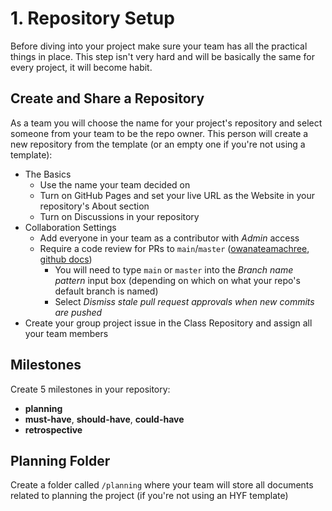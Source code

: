 # 1. Repository Setup

Before diving into your project make sure your team has all the practical things in place. This step isn't very hard and will be basically the same for every project, it will become habit.

## Create and Share a Repository

As a team you will choose the name for your project's repository and select someone from your team to be the repo owner. This person will create a new repository from the template \(or an empty one if you're not using a template\):

* The Basics
  * Use the name your team decided on
  * Turn on GitHub Pages and set your live URL as the Website in your repository's About section
  * Turn on Discussions in your repository
* Collaboration Settings
  * Add everyone in your team as a contributor with _Admin_ access
  * Require a code review for PRs to `main`/`master` \([owanateamachree](https://owanateamachree.medium.com/how-to-protect-the-master-branch-on-github-ab85e9b6b03), [github docs](https://docs.github.com/en/github/collaborating-with-issues-and-pull-requests/approving-a-pull-request-with-required-reviews)\)
    * You will need to type `main` or `master` into the _Branch name pattern_ input box \(depending on which on what your repo's default branch is named\)
    * Select _Dismiss stale pull request approvals when new commits are pushed_
* Create your group project issue in the Class Repository and assign all your team members

## Milestones

Create 5 milestones in your repository:

* **planning**
* **must-have**, **should-have**, **could-have**
* **retrospective**

## Planning Folder

Create a folder called `/planning` where your team will store all documents related to planning the project \(if you're not using an HYF template\)

